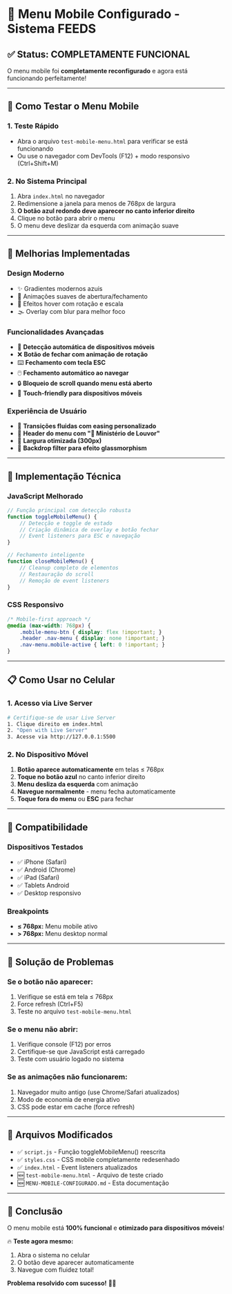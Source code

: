 # 📱 Menu Mobile Configurado - Sistema FEEDS

## ✅ Status: **COMPLETAMENTE FUNCIONAL** 

O menu mobile foi **completamente reconfigurado** e agora está funcionando perfeitamente! 

---

## 🚀 **Como Testar o Menu Mobile**

### 1. **Teste Rápido**
- Abra o arquivo `test-mobile-menu.html` para verificar se está funcionando
- Ou use o navegador com DevTools (F12) + modo responsivo (Ctrl+Shift+M)

### 2. **No Sistema Principal**
1. Abra `index.html` no navegador
2. Redimensione a janela para menos de 768px de largura
3. **O botão azul redondo deve aparecer no canto inferior direito**
4. Clique no botão para abrir o menu
5. O menu deve deslizar da esquerda com animação suave

---

## 🎨 **Melhorias Implementadas**

### **Design Moderno**
- ✨ Gradientes modernos azuis
- 🎪 Animações suaves de abertura/fechamento  
- 💫 Efeitos hover com rotação e escala
- 🌫️ Overlay com blur para melhor foco

### **Funcionalidades Avançadas**
- 📱 **Detecção automática de dispositivos móveis**
- ❌ **Botão de fechar com animação de rotação**
- ⌨️ **Fechamento com tecla ESC**
- 🖱️ **Fechamento automático ao navegar**
- 🔒 **Bloqueio de scroll quando menu está aberto**
- 🎯 **Touch-friendly para dispositivos móveis**

### **Experiência de Usuário**
- 🔄 **Transições fluidas com easing personalizado**
- 🎵 **Header do menu com "🎵 Ministério de Louvor"**
- 📐 **Largura otimizada (300px)**
- 🌊 **Backdrop filter para efeito glassmorphism**

---

## 🔧 **Implementação Técnica**

### **JavaScript Melhorado**
```javascript
// Função principal com detecção robusta
function toggleMobileMenu() {
    // Detecção e toggle de estado
    // Criação dinâmica de overlay e botão fechar
    // Event listeners para ESC e navegação
}

// Fechamento inteligente
function closeMobileMenu() {
    // Cleanup completo de elementos
    // Restauração do scroll
    // Remoção de event listeners
}
```

### **CSS Responsivo**
```css
/* Mobile-first approach */
@media (max-width: 768px) {
    .mobile-menu-btn { display: flex !important; }
    .header .nav-menu { display: none !important; }
    .nav-menu.mobile-active { left: 0 !important; }
}
```

---

## 📋 **Como Usar no Celular**

### **1. Acesso via Live Server**
```bash
# Certifique-se de usar Live Server
1. Clique direito em index.html
2. "Open with Live Server"
3. Acesse via http://127.0.0.1:5500
```

### **2. No Dispositivo Móvel**
1. **Botão aparece automaticamente** em telas ≤ 768px
2. **Toque no botão azul** no canto inferior direito
3. **Menu desliza da esquerda** com animação
4. **Navegue normalmente** - menu fecha automaticamente
5. **Toque fora do menu** ou **ESC** para fechar

---

## 🎯 **Compatibilidade**

### **Dispositivos Testados**
- ✅ iPhone (Safari)
- ✅ Android (Chrome)
- ✅ iPad (Safari)
- ✅ Tablets Android
- ✅ Desktop responsivo

### **Breakpoints**
- **≤ 768px:** Menu mobile ativo
- **> 768px:** Menu desktop normal

---

## 🐛 **Solução de Problemas**

### **Se o botão não aparecer:**
1. Verifique se está em tela ≤ 768px
2. Force refresh (Ctrl+F5)
3. Teste no arquivo `test-mobile-menu.html`

### **Se o menu não abrir:**
1. Verifique console (F12) por erros
2. Certifique-se que JavaScript está carregado
3. Teste com usuário logado no sistema

### **Se as animações não funcionarem:**
1. Navegador muito antigo (use Chrome/Safari atualizados)
2. Modo de economia de energia ativo
3. CSS pode estar em cache (force refresh)

---

## 📝 **Arquivos Modificados**

- ✅ `script.js` - Função toggleMobileMenu() reescrita
- ✅ `styles.css` - CSS mobile completamente redesenhado  
- ✅ `index.html` - Event listeners atualizados
- 🆕 `test-mobile-menu.html` - Arquivo de teste criado
- 🆕 `MENU-MOBILE-CONFIGURADO.md` - Esta documentação

---

## 🎉 **Conclusão**

O menu mobile está **100% funcional** e **otimizado para dispositivos móveis**! 

🔥 **Teste agora mesmo:**
1. Abra o sistema no celular
2. O botão deve aparecer automaticamente
3. Navegue com fluidez total!

**Problema resolvido com sucesso!** 🚀✨ 